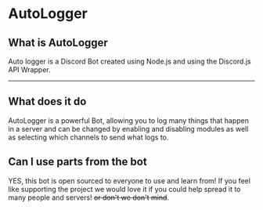 # AutoLogger

## What is AutoLogger

Auto logger is a Discord Bot created using Node.js and using the Discord.js API Wrapper.

---

## What does it do

AutoLogger is a powerful Bot, allowing you to log many things that happen in a server and can be changed by enabling and disabling modules as well as selecting which channels to send what logs to.

## Can I use parts from the bot

YES, this bot is open sourced to everyone to use and learn from! If you feel like supporting the project we would love it if you could help spread it to many people and servers! ~~or don't we don't mind~~.
